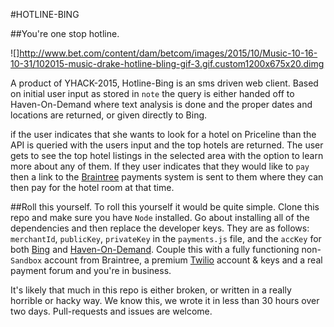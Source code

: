 #HOTLINE-BING

##You're one stop hotline.

![]http://www.bet.com/content/dam/betcom/images/2015/10/Music-10-16-10-31/102015-music-drake-hotline-bling-gif-3.gif.custom1200x675x20.dimg

A product of YHACK-2015, Hotline-Bing is an sms driven web client. Based on initial user input as stored in `note` the query is either handed off to Haven-On-Demand where text analysis is done and the proper dates and locations are returned, or given directly to Bing.

if the user indicates that she wants to look for a hotel on Priceline than the API is queried with the users input and the top hotels are returned. The user gets to see the top hotel listings in the selected area with the option to learn more about any of them. If they user indicates that they would like to `pay` then a link to the [Braintree](https://www.braintreepayments.com/) payments system is sent to them where they can then pay for the hotel room at that time.

##Roll this yourself.
To roll this yourself it would be quite simple. Clone this repo and make sure you have `Node` installed. Go about installing all of the dependencies and then replace the developer keys. They are as follows: `merchantId`, `publicKey`, `privateKey` in the `payments.js` file, and the `accKey` for both [Bing](https://www.bing.com/dev/) and [Haven-On-Demand](https://www.havenondemand.com/). Couple this with a fully functioning non-`Sandbox` account from Braintree, a premium [Twilio](https://www.twilio.com/) account & keys and a real payment forum and you're in business.

It's likely that much in this repo is either broken, or written in a really horrible or hacky way. We know this, we wrote it in less than 30 hours over two days. Pull-requests and issues are welcome.
